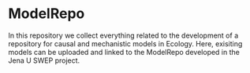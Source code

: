 # ModelRepo
In this repository we collect everything related to the development of a repository for causal and mechanistic models in Ecology. Here, exisiting models can be uploaded and linked to the ModelRepo developed in the Jena U SWEP project. 
